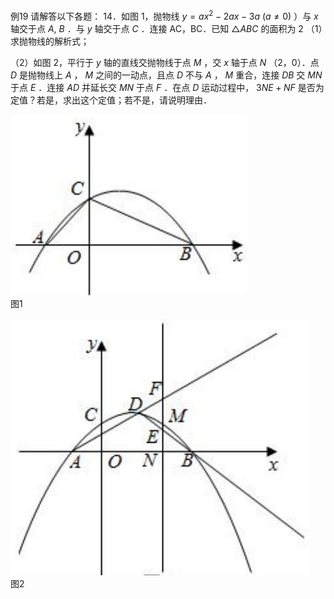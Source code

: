 例19 请解答以下各题： 14．如图 1，抛物线 $y { = } a x ^ { 2 } - 2 a x - 3 a \ ( a { \neq } 0 )$ ）与 $x$ 轴交于点 $A , \ B$ ．与 $y$ 轴交于点 $C$ ．连接 AC，BC．已知 $\triangle A B C$ 的面积为 2
（1）求抛物线的解析式；

（2）如图 2，平行于 $y$ 轴的直线交抛物线于点 $M$ ，交 $x$ 轴于点 $N$ （2，0）．点 $D$ 是抛物线上 $A$ ， $M$ 之间的一动点，且点 $D$ 不与 $A$ ， $M$ 重合，连接 $D B$ 交 $M N$ 于点 $E$ ．连接 $A D$ 并延长交 $M N$ 于点 $F$ ．在点 $D$ 运动过程中， $3 N E { + } N F$ 是否为定值？若是，求出这个定值；若不是，请说明理由．

![](<../../qs_image_DB/专题3-1_二次函数中的10类定值、定点问题（解析版）/3adc1134176706bf90dd5e7850ee41703a565d825f9a128be2f0ce84bcb3a655.jpg>)  
图1

![](<../../qs_image_DB/专题3-1_二次函数中的10类定值、定点问题（解析版）/06a0e02e16951586972218fc0634352eb10f4087caa86c3b56f2c66a3fba8441.jpg>)  
图2
